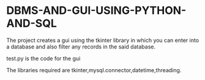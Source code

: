 # DBMS-AND-GUI-USING-PYTHON-AND-SQL
The project creates a gui using the tkinter library in which you can enter into a database and also filter any records in the said database.

test.py is the code for the gui

The libraries required are tkinter,mysql.connector,datetime,threading.
